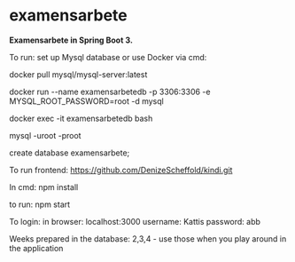 # examensarbete


**Examensarbete in Spring Boot 3.** 

To run: set up Mysql database or use Docker via cmd:

docker pull mysql/mysql-server:latest

docker run --name examensarbetedb -p 3306:3306 -e MYSQL_ROOT_PASSWORD=root -d mysql

docker exec -it examensarbetedb bash

mysql -uroot -proot

create database examensarbete;


To run frontend: 
https://github.com/DenizeScheffold/kindi.git

In cmd: 
npm install

to run: 
npm start

To login: 
in browser: localhost:3000
username: Kattis 
password: abb

Weeks prepared in the database: 
2,3,4 - use those when you play around in the application 

